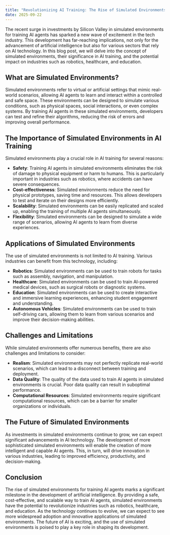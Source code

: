 ```yaml
---
title: "Revolutionizing AI Training: The Rise of Simulated Environments"
date: 2025-09-22
---
```


The recent surge in investments by Silicon Valley in simulated environments for training AI agents has sparked a new wave of excitement in the tech industry. This development has far-reaching implications, not only for the advancement of artificial intelligence but also for various sectors that rely on AI technology. In this blog post, we will delve into the concept of simulated environments, their significance in AI training, and the potential impact on industries such as robotics, healthcare, and education.

## What are Simulated Environments?
Simulated environments refer to virtual or artificial settings that mimic real-world scenarios, allowing AI agents to learn and interact within a controlled and safe space. These environments can be designed to simulate various conditions, such as physical spaces, social interactions, or even complex systems. By training AI agents in these simulated environments, developers can test and refine their algorithms, reducing the risk of errors and improving overall performance.

## The Importance of Simulated Environments in AI Training
Simulated environments play a crucial role in AI training for several reasons:
* **Safety**: Training AI agents in simulated environments eliminates the risk of damage to physical equipment or harm to humans. This is particularly important in industries such as robotics, where accidents can have severe consequences.
* **Cost-effectiveness**: Simulated environments reduce the need for physical prototypes, saving time and resources. This allows developers to test and iterate on their designs more efficiently.
* **Scalability**: Simulated environments can be easily replicated and scaled up, enabling the training of multiple AI agents simultaneously.
* **Flexibility**: Simulated environments can be designed to simulate a wide range of scenarios, allowing AI agents to learn from diverse experiences.

## Applications of Simulated Environments
The use of simulated environments is not limited to AI training. Various industries can benefit from this technology, including:
* **Robotics**: Simulated environments can be used to train robots for tasks such as assembly, navigation, and manipulation.
* **Healthcare**: Simulated environments can be used to train AI-powered medical devices, such as surgical robots or diagnostic systems.
* **Education**: Simulated environments can be used to create interactive and immersive learning experiences, enhancing student engagement and understanding.
* **Autonomous Vehicles**: Simulated environments can be used to train self-driving cars, allowing them to learn from various scenarios and improve their decision-making abilities.

## Challenges and Limitations
While simulated environments offer numerous benefits, there are also challenges and limitations to consider:
* **Realism**: Simulated environments may not perfectly replicate real-world scenarios, which can lead to a disconnect between training and deployment.
* **Data Quality**: The quality of the data used to train AI agents in simulated environments is crucial. Poor data quality can result in suboptimal performance.
* **Computational Resources**: Simulated environments require significant computational resources, which can be a barrier for smaller organizations or individuals.

## The Future of Simulated Environments
As investments in simulated environments continue to grow, we can expect significant advancements in AI technology. The development of more sophisticated simulated environments will enable the creation of more intelligent and capable AI agents. This, in turn, will drive innovation in various industries, leading to improved efficiency, productivity, and decision-making.

## Conclusion
The rise of simulated environments for training AI agents marks a significant milestone in the development of artificial intelligence. By providing a safe, cost-effective, and scalable way to train AI agents, simulated environments have the potential to revolutionize industries such as robotics, healthcare, and education. As the technology continues to evolve, we can expect to see more widespread adoption and innovative applications of simulated environments. The future of AI is exciting, and the use of simulated environments is poised to play a key role in shaping its development.
